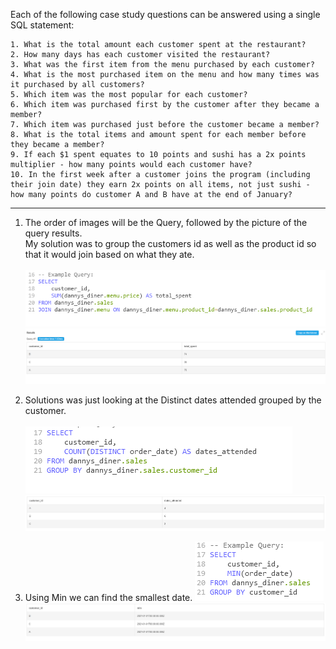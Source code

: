 

Each of the following case study questions can be answered using a single SQL statement:

    1. What is the total amount each customer spent at the restaurant?
    2. How many days has each customer visited the restaurant?
    3. What was the first item from the menu purchased by each customer?
    4. What is the most purchased item on the menu and how many times was it purchased by all customers?
    5. Which item was the most popular for each customer?
    6. Which item was purchased first by the customer after they became a member?
    7. Which item was purchased just before the customer became a member?
    8. What is the total items and amount spent for each member before they became a member?
    9. If each $1 spent equates to 10 points and sushi has a 2x points multiplier - how many points would each customer have?
    10. In the first week after a customer joins the program (including their join date) they earn 2x points on all items, not just sushi - how many points do customer A and B have at the end of January?

------------

1. The order of images will be the Query, followed by the picture of the query results.<br>
   My solution was to group the customers id as well as the product id so that it would join based on what they ate.<br><br>
   ![Query](../assets/Case_Study_1/Query.png)
   ![Answer](../assets/Case_Study_1/Query_Results.png)

2. Solutions was just looking at the Distinct dates attended grouped by the customer.<br><br>
   ![Query](../assets/Case_Study_1/Query2.png)
   ![Answer](../assets/Case_Study_1/Query_Results2.png)

3. Using Min we can find the smallest date.
   ![Query](../assets/Case_Study_1/Query3.png)
   ![Answer](../assets/Case_Study_1/Query_Results3.png)